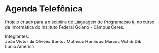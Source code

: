 # Agenda Telefônica

Projeto criado para a disciplina de Linguagem de Programação II, no curso de Informática do Instituto Federal Goiano - Câmpus Ceres.        

Integrantes:                  
	João Víctor de Oliveira Santos
	Matheus Henrique
	Marcos Wahib Dib        
	Lúcio Américo           
